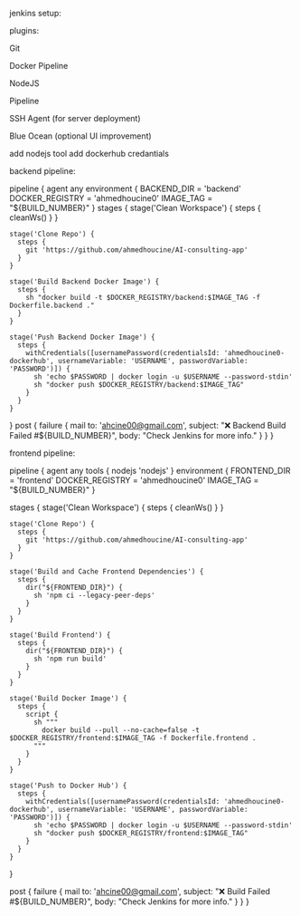 

jenkins setup:

plugins:

 Git

 Docker Pipeline

 NodeJS

 Pipeline

 SSH Agent (for server deployment)

 Blue Ocean (optional UI improvement)

 add nodejs tool
 add dockerhub credantials

 backend pipeline:

 pipeline {
  agent any
  environment {
    BACKEND_DIR = 'backend'
    DOCKER_REGISTRY = 'ahmedhoucine0'
    IMAGE_TAG = "${BUILD_NUMBER}"
  }
  stages {
    stage('Clean Workspace') {
      steps {
        cleanWs()
      }
    }

    stage('Clone Repo') {
      steps {
        git 'https://github.com/ahmedhoucine/AI-consulting-app'
      }
    }

    stage('Build Backend Docker Image') {
      steps {
        sh "docker build -t $DOCKER_REGISTRY/backend:$IMAGE_TAG -f Dockerfile.backend ."
      }
    }

    stage('Push Backend Docker Image') {
      steps {
        withCredentials([usernamePassword(credentialsId: 'ahmedhoucine0-dockerhub', usernameVariable: 'USERNAME', passwordVariable: 'PASSWORD')]) {
          sh 'echo $PASSWORD | docker login -u $USERNAME --password-stdin'
          sh "docker push $DOCKER_REGISTRY/backend:$IMAGE_TAG"
        }
      }
    }
  }
  post {
    failure {
      mail to: 'ahcine00@gmail.com',
           subject: "❌ Backend Build Failed #${BUILD_NUMBER}",
           body: "Check Jenkins for more info."
    }
  }
}



frontend pipeline:

pipeline {
  agent any
  tools {
    nodejs 'nodejs'
  }
  environment {
    FRONTEND_DIR = 'frontend'
    DOCKER_REGISTRY = 'ahmedhoucine0'
    IMAGE_TAG = "${BUILD_NUMBER}"
  }

  stages {
    stage('Clean Workspace') {
      steps {
        cleanWs()
      }
    }

    stage('Clone Repo') {
      steps {
        git 'https://github.com/ahmedhoucine/AI-consulting-app'
      }
    }

    stage('Build and Cache Frontend Dependencies') {
      steps {
        dir("${FRONTEND_DIR}") {
          sh 'npm ci --legacy-peer-deps'
        }
      }
    }

    stage('Build Frontend') {
      steps {
        dir("${FRONTEND_DIR}") {
          sh 'npm run build'
        }
      }
    }

    stage('Build Docker Image') {
      steps {
        script {
          sh """
            docker build --pull --no-cache=false -t $DOCKER_REGISTRY/frontend:$IMAGE_TAG -f Dockerfile.frontend .
          """
        }
      }
    }

    stage('Push to Docker Hub') {
      steps {
        withCredentials([usernamePassword(credentialsId: 'ahmedhoucine0-dockerhub', usernameVariable: 'USERNAME', passwordVariable: 'PASSWORD')]) {
          sh 'echo $PASSWORD | docker login -u $USERNAME --password-stdin'
          sh "docker push $DOCKER_REGISTRY/frontend:$IMAGE_TAG"
        }
      }
    }
  }

  post {
    failure {
      mail to: 'ahcine00@gmail.com',
           subject: "❌ Build Failed #${BUILD_NUMBER}",
           body: "Check Jenkins for more info."
    }
  }
}
